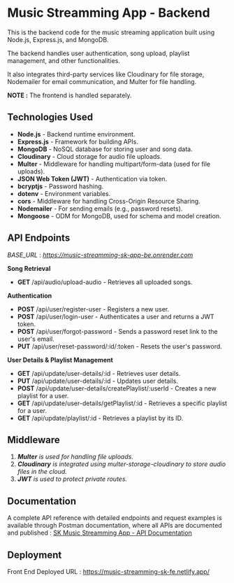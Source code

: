 # Music Streamming App - Backend

This is the backend code for the music streaming application built using Node.js, Express.js, and MongoDB. 

The backend handles user authentication, song upload, playlist management, and other functionalities. 

It also integrates third-party services like Cloudinary for file storage, Nodemailer for email communication, and Multer for file handling.

**NOTE :** The frontend is handled separately.

## Technologies Used
- **Node.js** - Backend runtime environment.
- **Express.js** - Framework for building APIs.
- **MongoDB** - NoSQL database for storing user and song data.
- **Cloudinary** - Cloud storage for audio file uploads.
- **Multer** - Middleware for handling multipart/form-data (used for file uploads).
- **JSON Web Token (JWT)** - Authentication via token.
- **bcryptjs** - Password hashing.
- **dotenv** - Environment variables.
- **cors** - Middleware for handling Cross-Origin Resource Sharing.
- **Nodemailer** - For sending emails (e.g., password resets).
- **Mongoose** - ODM for MongoDB, used for schema and model creation.

## API Endpoints

*BASE_URL* : *https://music-streamming-sk-app-be.onrender.com*

**Song Retrieval**

- **GET**  /api/audio/upload-audio - Retrieves all uploaded songs.

**Authentication**

- **POST** /api/user/register-user - Registers a new user.
- **POST** /api/user/login-user - Authenticates a user and returns a JWT token.
- **POST** /api/user/forgot-password - Sends a password reset link to the user's email.
- **PUT**  /api/user/reset-password/:id/:token - Resets the user's password.

**User Details & Playlist Management**

- **GET**  /api/update/user-details/:id - Retrieves user details.
- **PUT**  /api/update/user-details/:id - Updates user details.
- **POST** /api/update/user-details/createPlaylist/:userId - Creates a new playlist for a user.
- **GET**  /api/update/user-details/getPlaylist/:id - Retrieves a specific playlist for a user.
- **GET**  /api/update/playlist/:id - Retrieves a playlist by its ID.

## Middleware
1. ***Multer*** *is used for handling file uploads.*
2. ***Cloudinary*** *is integrated using multer-storage-cloudinary to store audio files in the cloud.*
3. ***JWT*** *is used to protect private routes.*

## Documentation

A complete API reference with detailed endpoints and request examples is available through Postman documentation, where all APIs are documented and published : 
[ SK Music Streamming App - API Documentation](https://documenter.getpostman.com/view/35371272/2sAXxJjFQC)

## Deployment

Front End Deployed URL : 
https://music-streamming-sk-fe.netlify.app/